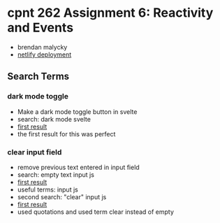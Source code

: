 # cpnt 262 Assignment 6: Reactivity and Events
- brendan malycky
- [netlify deployment]()
## Search Terms
### dark mode toggle
- Make a dark mode toggle button in svelte
- search: dark mode svelte
- [first result](https://svelte.dev/repl/ed4fef4beceb4b0eb295d1f9fdf3bd62?version=3.6.9)
- the first result for this was perfect
### clear input field
- remove previous text entered in input field
- search: empty text input js
- [first result](https://stackoverflow.com/questions/4135818/how-to-clear-a-textbox-using-javascript)
- useful terms: input js 
- second search: "clear" input js
- [first result](https://www.w3schools.com/howto/howto_html_clear_input.asp)
- used quotations and used term clear instead of empty